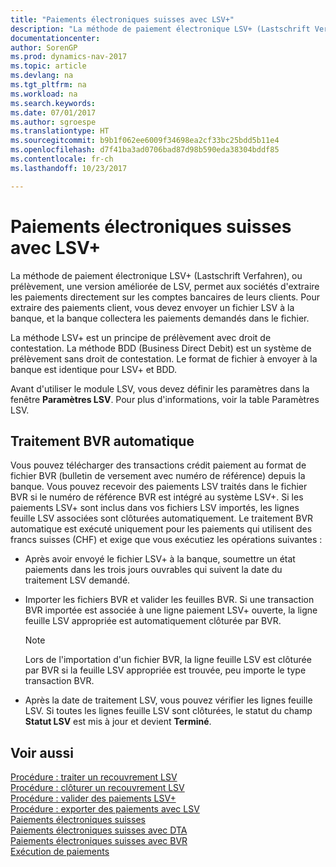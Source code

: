 ```yaml
---
title: "Paiements électroniques suisses avec LSV+"
description: "La méthode de paiement électronique LSV+ (Lastschrift Verfahren), ou prélèvement, une version améliorée de LSV, permet aux sociétés d'extraire les paiements directement sur les comptes bancaires de leurs clients. Pour extraire des paiements client, vous devez envoyer un fichier LSV à la banque, et la banque collectera les paiements demandés dans le fichier."
documentationcenter: 
author: SorenGP
ms.prod: dynamics-nav-2017
ms.topic: article
ms.devlang: na
ms.tgt_pltfrm: na
ms.workload: na
ms.search.keywords: 
ms.date: 07/01/2017
ms.author: sgroespe
ms.translationtype: HT
ms.sourcegitcommit: b9b1f062ee6009f34698ea2cf33bc25bdd5b11e4
ms.openlocfilehash: d7f41ba3ad0706bad87d98b590eda38304bddf85
ms.contentlocale: fr-ch
ms.lasthandoff: 10/23/2017

---
```

# <a name="swiss-electronic-payments-using-lsv"></a>Paiements électroniques suisses avec LSV+
La méthode de paiement électronique LSV+ (Lastschrift Verfahren), ou prélèvement, une version améliorée de LSV, permet aux sociétés d'extraire les paiements directement sur les comptes bancaires de leurs clients. Pour extraire des paiements client, vous devez envoyer un fichier LSV à la banque, et la banque collectera les paiements demandés dans le fichier.  

La méthode LSV+ est un principe de prélèvement avec droit de contestation. La méthode BDD (Business Direct Debit) est un système de prélèvement sans droit de contestation. Le format de fichier à envoyer à la banque est identique pour LSV+ et BDD.  

Avant d'utiliser le module LSV, vous devez définir les paramètres dans la fenêtre **Paramètres LSV**. Pour plus d'informations, voir la table Paramètres LSV.  

## <a name="automatic-esr-processing"></a>Traitement BVR automatique  
Vous pouvez télécharger des transactions crédit paiement au format de fichier BVR (bulletin de versement avec numéro de référence) depuis la banque. Vous pouvez recevoir des paiements LSV traités dans le fichier BVR si le numéro de référence BVR est intégré au système LSV+. Si les paiements LSV+ sont inclus dans vos fichiers LSV importés, les lignes feuille LSV associées sont clôturées automatiquement. Le traitement BVR automatique est exécuté uniquement pour les paiements qui utilisent des francs suisses (CHF) et exige que vous exécutiez les opérations suivantes :  

- Après avoir envoyé le fichier LSV+ à la banque, soumettre un état paiements dans les trois jours ouvrables qui suivent la date du traitement LSV demandé.  

- Importer les fichiers BVR et valider les feuilles BVR. Si une transaction BVR importée est associée à une ligne paiement LSV+ ouverte, la ligne feuille LSV appropriée est automatiquement clôturée par BVR.  

    > [!NOTE]  
    >  Lors de l'importation d'un fichier BVR, la ligne feuille LSV est clôturée par BVR si la feuille LSV appropriée est trouvée, peu importe le type transaction BVR.  

- Après la date de traitement LSV, vous pouvez vérifier les lignes feuille LSV. Si toutes les lignes feuille LSV sont clôturées, le statut du champ **Statut LSV** est mis à jour et devient **Terminé**.  

## <a name="see-also"></a>Voir aussi  
 [Procédure : traiter un recouvrement LSV](how-to-process-an-lsv-collection.md)   
 [Procédure : clôturer un recouvrement LSV](how-to-close-an-lsv-collection.md)   
 [Procédure : valider des paiements LSV+](how-to-post-lsv-payments.md)   
 [Procédure : exporter des paiements avec LSV](how-to-export-payments-using-lsv.md)   
 [Paiements électroniques suisses](swiss-electronic-payments.md)   
 [Paiements électroniques suisses avec DTA](swiss-electronic-payments-using-dta.md)   
 [Paiements électroniques suisses avec BVR](swiss-electronic-payments-using-esr.md)   
 [Exécution de paiements](../../payables-make-payments.md)

